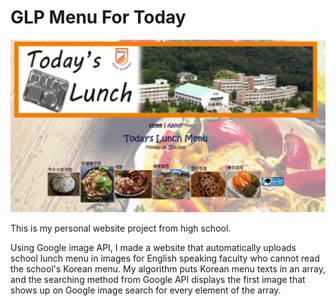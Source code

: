 # GLP Menu For Today

![alt tag](./screenshot.png)

This is my personal website project from high school. 

Using Google image API, I made a website that automatically uploads school lunch menu in images for English speaking faculty who cannot read the school's Korean menu. My algorithm puts Korean menu texts in an array, and the searching method from Google API displays the first image that shows up on Google image search for every element of the array.

